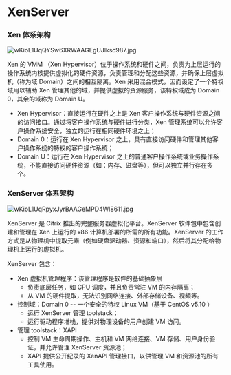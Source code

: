# XenServer

###  Xen 体系架构

 ![wKioL1UqQYSw6XRWAAGEgUJlksc987.jpg](https://s3.51cto.com/wyfs02/M00/5F/A5/wKioL1UqQYSw6XRWAAGEgUJlksc987.jpg) 

Xen 的 VMM （Xen Hypervisor）位于操作系统和硬件之间，负责为上层运行的操作系统内核提供虚拟化的硬件资源，负责管理和分配这些资源，并确保上层虚拟机（称为域 Domain）之间的相互隔离。Xen 采用混合模式，因而设定了一个特权域用以辅助 Xen 管理其他的域，并提供虚拟的资源服务，该特权域成为 Domain 0，其余的域称为 Domain U。

* Xen Hypervisor：直接运行在硬件之上是 Xen 客户操作系统与硬件资源之间的访问接口。通过将客户操作系统与硬件进行分类，Xen 管理系统可以允许客户操作系统安全，独立的运行在相同硬件环境之上；
* Domain 0：运行在 Xen Hypervisor 之上，具有直接访问硬件和管理其他客户操作系统的特权的客户操作系统；
* Domain U：运行在 Xen Hypervisor 之上的普通客户操作系统或业务操作系统，不能直接访问硬件资源（如：内存、磁盘等），但可以独立并行存在多个。



### XenServer 体系架构

 ![wKioL1UqRpyxJyrBAAGeMPD4Wl8611.jpg](https://s3.51cto.com/wyfs02/M02/5F/AC/wKioL1UqRpyxJyrBAAGeMPD4Wl8611.jpg) 

XenServer 是 Citrix 推出的完整服务器虚拟化平台。XenServer 软件包中包含创建和管理在 Xen 上运行的 x86 计算机部署的所需的所有功能。XenServer 的工作方式是从物理机中提取元素（例如硬盘驱动器、资源和端口），然后将其分配给物理机上运行的虚拟机。

XenServer 包含：

* Xen 虚拟机管理程序：该管理程序是软件的基础抽象层
  * 负责底层任务，如 CPU 调度，并且负责常驻 VM 的内存隔离；
  * 从 VM 的硬件提取，无法识别网络连接、外部存储设备、视频等。
* 控制域：Domain 0 -- 一个安全的特权 Linux VM（基于 CentOS v5.10 ）
  * 运行 XenServer 管理 toolstack；
  * 运行驱动程序堆栈，提供对物理设备的用户创建 VM 访问。
* 管理 toolstack：XAPI
  * 控制 VM 生命周期操作、主机和 VM 网络连接、VM 存储、用户身份验证，并允许管理 XenServer 资源池；
  * XAPI 提供公开纪录的 XenAPI 管理接口，以供管理 VM 和资源池的所有工具使用。 